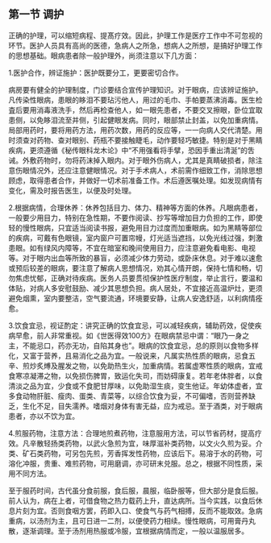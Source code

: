 ## 第一节 调护

正确的护理，可以缩短病程、提髙疗效。因此，护理工作是医疗工作中不可忽视的环节。医护人员具有高尚的医德，急病人之所急，想病人之所想，是搞好护理工作的思想基础。眼病患者除一般护理外，尚须注意以下几方面：

1.医护合作，辨证施护：医护既要分工，更要密切合作。

病房要有健全的护理制度，门诊要结合宣传护理知识。对于眼病，应该辨证施护。凡传染性眼病，患眼的眵泪不要玷污他人，用过的毛巾、手帕要蒸沸消毒。医生检査后要用消毒液洗手，然后再检查他人，如一眼先患者，不要交叉擦眼，卧位宜取患侧，以免眵泪流至并侧，引起健眼发病。同时，眼部禁止封盖，以免加重病情。局部用药时，要将用药方法，用药次数，用药的反应等，一一向病人交代清楚。用时须查对药物、查对眼别、药瓶不要接触睫毛，动作要轻巧敏捷。特别是对于黑睛疾病，更须遵循《秘传眼科龙木论》中“不用强看将手擘，恐因手重出清涎”的吿诫。外敷药物时，勿将药沫掉入眼内。对于眼外伤病人，尤其是真睛破损者，除注意伤眼情况外，还应注意健眼情况。对于手术病人，术前需作细致工作，消除思想顾虑，取得患者合作，并做好一切术前准备工作。术后遵医嘱处理。如发现病情有变化，需及时报告医生，以便及时处理。

2.根据病情，合理休养：休养包括目力、体力、精神等方面的休养。凡眼病患者，一般要少用目力，特别在急性期，不要作阅读、抄写等增加目力负担的工作，即使轻的慢性眼病，只宜适当阅读书报，避免用目力过度而加重眼病。如为黑睛等部位的疾病，可戴有色眼镜，室内窗户可置帘幔，灯光适当遮挡，以免光线过强，刺激患眼。如有绿风内障等，不宜在暗室和晚间使用目力，应注意避免看电影、电视等。对于眼内出血等所致的暴盲，必须减少体力劳动，或卧床休息。对于难以速愈或预后较差的眼病，要注意了解病人思想情况，劝其心情开朗，保持七情和畅，切勿焦虑忧郁，正确对待疾病。医务人员要贯彻保护性医疗制度，举止言行，要温和体贴，对病人多安慰鼓励、减少其思想负担。病人居处，不宜接近高温炉灶，更须避免烟熏，室内要整洁，空气要流通，环境要安静，让病人安逸舒适，以利病情痊愈。

3.饮食宜忌，视证酌定：讲究正确的饮食宜忌，可以减轻疾病，辅助药效，促使疾病早愈，前人非常重视。如《世医得效100方》在眼病禁忌中谓：“眼乃一身之主，不能忌口，药亦无功，自陷其身也”。眼病的饮食宜忌，总的原则以食物多样化，又富于营养，且易消化之品为宜。一般说来，凡属实热性质的眼病，忌食五辛、煎炒炙煿及腥发之物，以免助热生火，加重病情。若属虚寒性质的眼病，宜戒食寒凉凝滞之物，以免损伤脾胃，致运化失司，而妨碍康复。若年老体胖者，以食清淡之品为宜，少食或不食肥甘厚味，以免助湿生痰，变生他证。年幼体虚者，宜多食动物肝脏、瘦肉、蛋类、青菜等，以综合饮食为妥，不可偏嗜，否则营养缺乏，生化不足，目失濡养。嗜烟对身体有害无益，应为戒忌。至于酒类，对于眼病患者，亦以不饮为宜。

4.煎服药物，注意方法：合理地煎煮药物，注意服用方法，可以节省药材，提高疗效。凡辛散轻扬类药物，以武火急煎为宜，味厚滋补类药物，以文火久煎为妥。介类、矿石类药物，可另包先煎，芳香挥发性药物，应该后下。易溶于水的药物，可溶化冲服，贵重、难煎药物，可用磨调，亦可研末兑服。总之，根据不同性质，采用不同方法。

至于服药时间，古代虽分食前服，食后服，晨服，临卧服等，但大部分是食后服。前人认为，病在上者，可借食物之热力载药上升，直达病所。当今实践，以食后休息片刻为宜。否则食咽方罢，药即入口、使食气与药气相搏，反而不能取效。急病重病，以汤剂为主，且可日进一二剂，以便使药力相续。慢性眼病，可用膏丹丸散，逐渐调理。至于汤剂用热服或冷服，宜根据病情而定，一般以温服居多。
